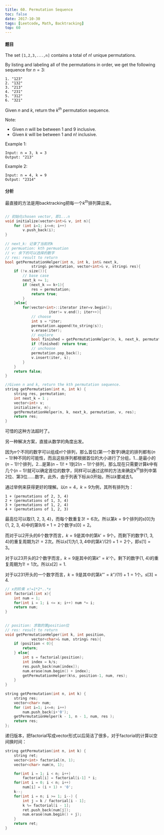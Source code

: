 ```yaml
---
title: 60. Permutation Sequence
toc: false
date: 2017-10-30
tags: [Leetcode, Math, Backtracking]
top: 60
---
```


#### 题目

The set `[1,2,3,...,n]` contains a total of $n!$ unique permutations.

By listing and labeling all of the permutations in order, we get the following sequence for $n = 3$:

```
1. "123"
2. "132"
3. "213"
4. "231"
5. "312"
6. "321"
```

Given $n$ and $k$, return the $k^{th}$ permutation sequence.

Note:

* Given $n$ will be between 1 and 9 inclusive.
* Given $k$ will be between 1 and n! inclusive.

Example 1:

```
Input: n = 3, k = 3
Output: "213"
```

Example 2:

```
Input: n = 4, k = 9
Output: "2314"
```

#### 分析

最直接的方法是用backtracking把每一个$k^{th}$排列算出来。


```cpp

// 初始化chosen vector, 即1...n
void initialize(vector<int>& v, int n){
    for (int i=1; i<=n; i++)
        v.push_back(i);
}
    
// next_k: 记录了当前的k
// permuation: kth permuation
// v: 余下的可以选择的数字
// res: result to return
bool getPermutationHelper(int n, int k, int& next_k, 
            string& permutation, vector<int>& v, string& res){
    if (!v.size()){
        // base case
        next_k += 1;
        if (next_k == k+1){
            res = permutation;
            return true;
        }
    }else{ 
        for(vector<int>::iterator iter=v.begin(); 
                    iter!= v.end(); iter++){
            // choose
            int s = *iter;
            permutation.append(to_string(s));
            v.erase(iter);
            // explore
            bool finished = getPermutationHelper(n, k, next_k, permutation, v, res);
            if (finished) return true;
            // unchoose
            permutation.pop_back();
            v.insert(iter, s);
        }
    }
    return false;
}

//Given n and k, return the kth permutation sequence.
string getPermutation(int n, int k) {
    string res, permutation;
    int next_k = 1 ;
    vector<int> v;
    initialize(v, n);
    getPermutationHelper(n, k, next_k, permutation, v, res);
    return res;
}
```

可惜的这种方法超时了。


另一种解决方案，直接从数学的角度出发。

因为$n$个不同的数字可以组成$n!$个排列，那么首位(第一个数字)确定的排列都有$(n-1)!$种不同的可能性，而且这些序列都根据首位的大小进行了分组，1...是最小的$(n-1)!$个排列，2...是第$(n-1)!+1$到$2(n-1)!$个排列，那么现在只需要计算$k$中有几个$(n-1)!$就可以确定首位的数字，同样可以通过这样的方法来确定$k^{th}$排列中第2位、第3位……数字。此外，由于列表下标从0开始，所以$k$要减去1。




通过举例来获得更好的理解。以$n = 4，k = 9$为例，其所有排列为：

```
1 + (permutations of 2, 3, 4)
2 + (permutations of 1, 3, 4)
3 + (permutations of 1, 2, 4)
4 + (permutations of 1, 2, 3)
```

最高位可以取{1, 2, 3, 4}，而每个数重复$3! = 6$次。所以第$k=9$个排列的$s[0]$为{1, 2, 3, 4}中的第$9/6 + 1 = 2$个数字$s[0] = 2$。

而对于以2开头的6个数字而言，$k = 9$是其中的第$k' = 9%(3!) = 3$个。而剩下的数字{1, 3, 4}的重复周期为$2! = 2$次。所以$s[1]$为${1, 3, 4}$中的第$k'/(2!)+1 = 2$个，即$s[1] = 3$。

对于以23开头的2个数字而言，$k = 9$是其中的第$k'' = k'%(2!) = 1$个。剩下的数字{1, 4}的重复周期为$1! = 1$次。所以$s[2] = 1$.

对于以231开头的一个数字而言，$k = 9$是其中的第$k''' = k''/(1!)+1 = 1$个。$s[3] = 4$.

```cpp tab="Cpp"
// x的阶乘 x!=1*2*..*x
int factorial(int x){
    int num = 1;
    for(int i = 1; i <= x; i++) num *= i;
    return num;
}
    
    
// position: 求取的第position位
// res: result to return
void getPermutationHelper(int k, int position, 
            vector<char>& num, string& res){
    if (position < 0){
        return;
    } else{
        int s = factorial(position);
        int index = k/s;
        res.push_back(num[index]);
        num.erase(num.begin() + index);
        getPermutationHelper(k%s, position-1, num, res);
    }        
}
    
string getPermutation(int n, int k) {
    string res;
    vector<char> num;
    for (int i=1; i<=n; i++)
        num.push_back(i+'0');
    getPermutationHelper(k - 1, n - 1, num, res );
    return res;
};
```

递归版本，把factorial写成vector形式以后简洁了很多，对于factorial的计算以空间换时间：

```cpp tab="Cpp"
string getPermutation(int n, int k) {
    string ret;
    vector<int> factorial(n, 1);
    vector<char> num(n, 1);

    for(int i = 1; i < n; i++) 
        factorial[i] = factorial[i-1] * i;
    for(int i = 0; i < n; i++)
        num[i] = (i + 1) + '0';
    k--;
    for(int i = n; i >= 1; i--) {
        int j = k / factorial[i - 1];
        k %= factorial[i - 1];
        ret.push_back(num[j]);
        num.erase(num.begin() + j);
    }
    return ret;
}
```



